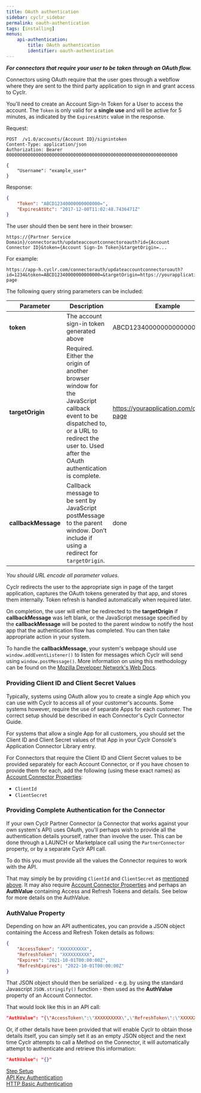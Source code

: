 ```yaml
---
title: OAuth authentication
sidebar: cyclr_sidebar
permalink: oauth-authentication
tags: [installing]
menus:
    api-authentication:
        title: OAuth authentication
        identifier: oauth-authentication
---
```


**_For connectors that require your user to be taken through an OAuth flow._**

Connectors using OAuth require that the user goes through a webflow where they are sent to the third party application to sign in and grant access to Cyclr.

You'll need to create an Account Sign-In Token for a User to access the account.  The `Token` is only valid for a **single use** and will be active for 5 minutes, as indicated by the `ExpiresAtUtc` value in the response.

Request:

````http
POST  /v1.0/accounts/{Account ID}/signintoken
Content-Type: application/json
Authorization: Bearer 0000000000000000000000000000000000000000000000000000000000000000

{
    "Username": "example_user"
}
````

Response:

````json
{
    "Token": "ABCD12340000000000000=",
    "ExpiresAtUtc": "2017-12-08T11:02:48.7436471Z"
}
````

The user should then be sent here in their browser:

`https://{Partner Service Domain}/connectorauth/updateaccountconnectoroauth?id={Account Connector ID}&token={Account Sign-In Token}&targetOrigin=...`

For example: 
```
https://app-h.cyclr.com/connectorauth/updateaccountconnectoroauth?id=1234&token=ABCD12340000000000000=&targetOrigin=https://yourapplication.com/complete-page
```

The following query string parameters can be included:

| Parameter | Description | Example |
| --- | --- | --- |
| **token** | The account sign-in token generated above | ABCD12340000000000000= |
| **targetOrigin** | Required.  Either the origin of another browser window for the JavaScript callback event to be dispatched to, or a URL to redirect the user to. Used after the OAuth authentication is complete. | <span>https://yourapplication.com/complete-page</span> |
| **callbackMessage** | Callback message to be sent by JavaScript postMessage to the parent window. Don’t include if using a redirect for `targetOrigin`. | done |

*You should URL encode all parameter values.*

Cyclr redirects the user to the appropriate sign in page of the target application, captures the OAuth tokens generated by that app, and stores them internally. Token refresh is handled automatically when required later.

On completion, the user will either be redirected to the **targetOrigin** if **callbackMessage** was left blank, or the JavaScript message specified by the **callbackMessage** will be posted to the parent window to notify the host app that the authentication flow has completed.  You can then take appropriate action in your system.

To handle the **callbackMessage**, your system's webpage should use `window.addEventListener()` to listen for messages which Cyclr will send using `window.postMessage()`.  More information on using this methodology can be found on the [Mozilla Developer Network's Web Docs](https://developer.mozilla.org/en-US/docs/Web/API/Window/postMessage).

### Providing Client ID and Client Secret Values

Typically, systems using OAuth allow you to create a single App which you can use with Cyclr to access all of your customer's accounts.  Some systems however, require the use of separate Apps for each customer.  The correct setup should be described in each Connector's Cyclr Connector Guide.

For systems that allow a single App for all customers, you should set the Client ID and Client Secret values of that App in your Cyclr Console's Application Connector Library entry.

For Connectors that require the Client ID and Client Secret values to be provided separately for each Account Connector, or if you have chosen to provide them for each, add the following (using these exact names) as [Account Connector Properties](./authenticate-account-connector#account-connector-properties):

* `ClientId`
* `ClientSecret`


### Providing Complete Authentication for the Connector

If your own Cyclr Partner Connector (a Connector that works against your own system's API) uses OAuth, you'll perhaps wish to provide all the authentication details yourself, rather than involve the user.  This can be done through a LAUNCH or Marketplace call using the `PartnerConnector` property, or by a separate Cyclr API call.

To do this you must provide all the values the Connector requires to work with the API.

That may simply be by providing `ClientId` and `ClientSecret` as [mentioned above](./oauth-authentication#providing-client-id-and-client-secret-values).  It may also require [Account Connector Properties](./authenticate-account-connector#account-connector-properties) and perhaps an **AuthValue** containing Access and Refresh Tokens and details.  See below for more details on the AuthValue.

### AuthValue Property

Depending on how an API authenticates, you can provide a JSON object containing the Access and Refresh Token details as follows:

````json
{
	"AccessToken": "XXXXXXXXXX",
	"RefreshToken": "XXXXXXXXXX",
	"Expires": "2021-10-01T00:00:00Z",
	"RefreshExpires": "2022-10-01T00:00:00Z"
}
````

That JSON object should then be serialized - e.g. by using the standard Javascript ```JSON.stringify()``` function - then used as the **AuthValue** property of an Account Connector.

That would look like this in an API call:

````json
"AuthValue": "{\"AccessToken\":\"XXXXXXXXXX\",\"RefreshToken\":\"XXXXXXXXXX\",\"Expires\":\"2021-10-01T00:00:00Z\",\"RefreshExpires\":\"2022-10-01T00:00:00Z\"}"
````

Or, if other details have been provided that will enable Cyclr to obtain those details itself, you can simply set it as an empty JSON object and the next time Cyclr attempts to call a Method on the Connector, it will automatically attempt to authenticate and retrieve this information:

````json
"AuthValue": "{}"
````


[Step Setup](./step-set-up)  
[API Key Authentication](./api-key-authentication)  
[HTTP Basic Authentication](./basic-authentication)
